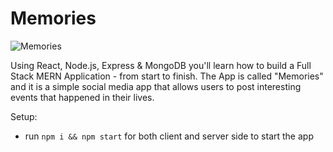 # Memories

![Memories](https://i.ibb.co/Z8Y0CJv/Screenshot-2020-10-30-at-11-10-04.png)



Using React, Node.js, Express & MongoDB you'll learn how to build a Full Stack MERN Application - from start to finish. The App is called "Memories" and it is a simple social media app that allows users to post interesting events that happened in their lives.



Setup:
- run ```npm i && npm start``` for both client and server side to start the app
